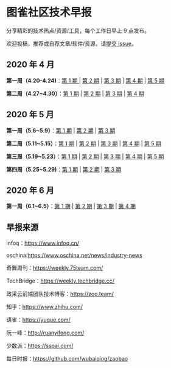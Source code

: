 # 图雀社区技术早报

分享精彩的技术热点/资源/工具，每个工作日早上 9 点发布。

欢迎投稿，推荐或自荐文章/软件/资源，请[提交 issue](https://github.com/tuture-dev/daily/issues/new)。

## 2020 年 4 月

**第一周（4.20-4.24)**：[第 1 期 ](./docs/2020-04-week-1/issue-1.md) | [第 2 期](./docs/2020-04-week-1/issue-2.md) | [第 3 期](./docs/2020-04-week-1/issue-3.md) | [第 4 期](./docs/2020-04-week-1/issue-4.md) | [第 5 期](./docs/2020-04-week-1/issue-5.md)

**第二周（4.27~4.30）**：[第 1 期](./docs/2020-04-week-2/issue-1.md) | [第 2 期](./docs/2020-04-week-2/issue-2.md) | [第 3 期](./docs/2020-04-week-2/issue-3.md) | [第 4 期](./docs/2020-04-week-2/issue-4.md)

## 2020 年 5 月

**第一周（5.6~5.9）**：[第 1 期](./docs/2020-05-week-1/issue-1.md) | [第 2 期](./docs/2020-05-week-1/issue-2.md) | [第 3 期](./docs/2020-05-week-1/issue-3.md)

**第二周（5.11~5.15）**：[第 1 期](./docs/2020-05-week-2/issue-1.md) | [第 2 期](./docs/2020-05-week-2/issue-2.md) | [第 3 期](./docs/2020-05-week-2/issue-3.md) | [第 4 期](./docs/2020-05-week-2/issue-4.md) | [第 5 期](./docs/2020-05-week-2/issue-5.md)

**第三周（5.19~5.23）**：[第 1 期](./docs/2020-05-week-3/issue-1.md) | [第 2 期](./docs/2020-05-week-3/issue-2.md) | [第 3 期](./docs/2020-05-week-3/issue-3.md) | [第 4 期](./docs/2020-05-week-3/issue-4.md) | [第 5 期](./docs/2020-05-week-3/issue-5.md)

**第四周（5.25~5.29)**：[第 1 期](./docs/2020-05-week-4/issue-1.md) | [第 2 期](./docs/2020-05-week-4/issue-2.md) | [第 3 期](./docs/2020-05-week-4/issue-3.md)

## 2020 年 6 月

**第一周（6.1~6.5）**：[第 1 期](./docs/2020-06-week-1/issue-1.md) | [第 2 期](./docs/2020-06-week-1/issue-2.md) | [第 3 期](./docs/2020-06-week-1/issue-3.md) | [第 4 期](./docs/2020-06-week-1/issue-4.md)

## 早报来源

infoq：https://www.infoq.cn/

oschina:https://www.oschina.net/news/industry-news

奇舞周刊：https://weekly.75team.com/

TechBridge：https://weekly.techbridge.cc/

政采云前端团队技术博客：https://zoo.team/

知乎：https://www.zhihu.com/

语雀：https://yuque.com/

阮一峰：http://ruanyifeng.com/

少数派：https://sspai.com/

每日时报：https://github.com/wubaiqing/zaobao